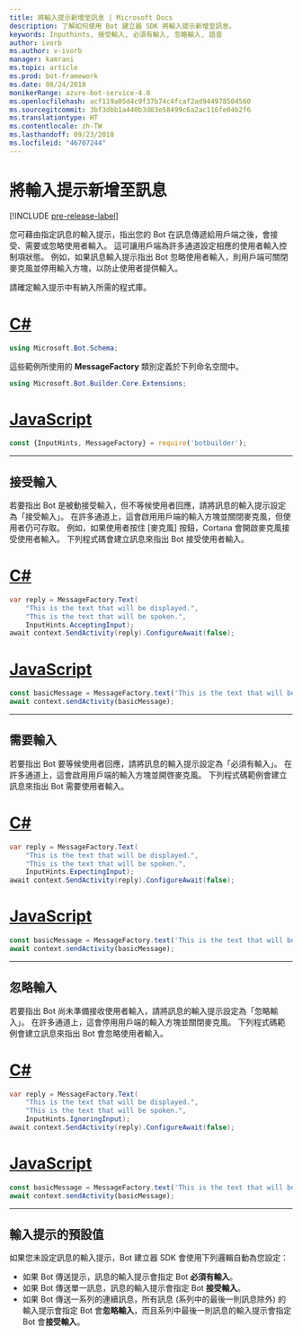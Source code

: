 ```yaml
---
title: 將輸入提示新增至訊息 | Microsoft Docs
description: 了解如何使用 Bot 建立器 SDK 將輸入提示新增至訊息。
keywords: Inputhints, 接受輸入, 必須有輸入, 忽略輸入, 語音
author: ivorb
ms.author: v-ivorb
manager: kamrani
ms.topic: article
ms.prod: bot-framework
ms.date: 08/24/2018
monikerRange: azure-bot-service-4.0
ms.openlocfilehash: acf119a05d4c9f37b74c4fcaf2ad944978504560
ms.sourcegitcommit: 3bf3dbb1a440b3d83e58499c6a2ac116fe04b2f6
ms.translationtype: HT
ms.contentlocale: zh-TW
ms.lasthandoff: 09/23/2018
ms.locfileid: "46707244"
---
```

# <a name="add-input-hints-to-messages"></a>將輸入提示新增至訊息

[!INCLUDE [pre-release-label](~/includes/pre-release-label.md)]

您可藉由指定訊息的輸入提示，指出您的 Bot 在訊息傳遞給用戶端之後，會接受、需要或忽略使用者輸入。 這可讓用戶端為許多通道設定相應的使用者輸入控制項狀態。 例如，如果訊息輸入提示指出 Bot 忽略使用者輸入，則用戶端可關閉麥克風並停用輸入方塊，以防止使用者提供輸入。

請確定輸入提示中有納入所需的程式庫。

# <a name="ctabcs"></a>[C#](#tab/cs)

```cs
using Microsoft.Bot.Schema;
```

<!--TODO: Remove the following remark after the next release of the NuGet packages.-->

這些範例所使用的 **MessageFactory** 類別定義於下列命名空間中。

```cs
using Microsoft.Bot.Builder.Core.Extensions;
```

# <a name="javascripttabjs"></a>[JavaScript](#tab/js)

```javascript
const {InputHints, MessageFactory} = require('botbuilder');
```

---

## <a name="accepting-input"></a>接受輸入

若要指出 Bot 是被動接受輸入，但不等候使用者回應，請將訊息的輸入提示設定為「接受輸入」。 在許多通道上，這會啟用用戶端的輸入方塊並關閉麥克風，但使用者仍可存取。 例如，如果使用者按住 [麥克風] 按鈕，Cortana 會開啟麥克風接受使用者輸入。 下列程式碼會建立訊息來指出 Bot 接受使用者輸入。

# <a name="ctabcs"></a>[C#](#tab/cs)

```csharp
var reply = MessageFactory.Text(
    "This is the text that will be displayed.",
    "This is the text that will be spoken.",
    InputHints.AcceptingInput);
await context.SendActivity(reply).ConfigureAwait(false);
```

# <a name="javascripttabjs"></a>[JavaScript](#tab/js)

```javascript
const basicMessage = MessageFactory.text('This is the text that will be displayed.', 'This is the text that will be spoken.', InputHints.AcceptingInput);
await context.sendActivity(basicMessage);
```

---

## <a name="expecting-input"></a>需要輸入

若要指出 Bot 要等候使用者回應，請將訊息的輸入提示設定為「必須有輸入」。 在許多通道上，這會啟用用戶端的輸入方塊並開啓麥克風。 下列程式碼範例會建立訊息來指出 Bot 需要使用者輸入。

# <a name="ctabcs"></a>[C#](#tab/cs)

```csharp
var reply = MessageFactory.Text(
    "This is the text that will be displayed.",
    "This is the text that will be spoken.",
    InputHints.ExpectingInput);
await context.SendActivity(reply).ConfigureAwait(false);
```

# <a name="javascripttabjs"></a>[JavaScript](#tab/js)

```javascript
const basicMessage = MessageFactory.text('This is the text that will be displayed.', 'This is the text that will be spoken.', InputHints.ExpectingInput);
await context.sendActivity(basicMessage);
```

---

## <a name="ignoring-input"></a>忽略輸入

若要指出 Bot 尚未準備接收使用者輸入，請將訊息的輸入提示設定為「忽略輸入」。 在許多通道上，這會停用用戶端的輸入方塊並關閉麥克風。 下列程式碼範例會建立訊息來指出 Bot 會忽略使用者輸入。

# <a name="ctabcs"></a>[C#](#tab/cs)

```csharp
var reply = MessageFactory.Text(
    "This is the text that will be displayed.",
    "This is the text that will be spoken.",
    InputHints.IgnoringInput);
await context.SendActivity(reply).ConfigureAwait(false);
```

# <a name="javascripttabjs"></a>[JavaScript](#tab/js)

```javascript
const basicMessage = MessageFactory.text('This is the text that will be displayed.', 'This is the text that will be spoken.', InputHints.IgnoringInput);
await context.sendActivity(basicMessage);
```

---

## <a name="default-values-for-input-hint"></a>輸入提示的預設值

如果您未設定訊息的輸入提示，Bot 建立器 SDK 會使用下列邏輯自動為您設定：

- 如果 Bot 傳送提示，訊息的輸入提示會指定 Bot **必須有輸入**。</li>
- 如果 Bot 傳送單一訊息，訊息的輸入提示會指定 Bot **接受輸入**。</li>
- 如果 Bot 傳送一系列的連續訊息，所有訊息 (系列中的最後一則訊息除外) 的輸入提示會指定 Bot 會**忽略輸入**，而且系列中最後一則訊息的輸入提示會指定 Bot 會**接受輸入**。

